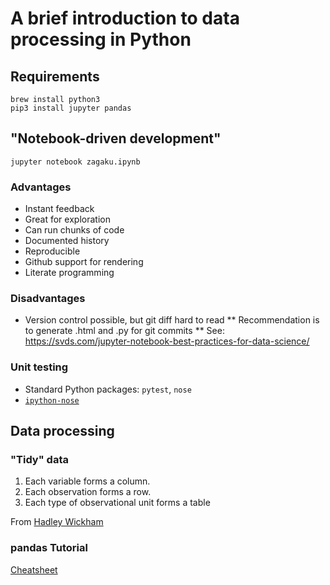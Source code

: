 # A brief introduction to data processing in Python

## Requirements

```
brew install python3
pip3 install jupyter pandas
```

## "Notebook-driven development"

`jupyter notebook zagaku.ipynb`

### Advantages

* Instant feedback
* Great for exploration
* Can run chunks of code
* Documented history
* Reproducible
* Github support for rendering
* Literate programming

### Disadvantages

* Version control possible, but git diff hard to read
** Recommendation is to generate .html and .py for git commits
** See: https://svds.com/jupyter-notebook-best-practices-for-data-science/

### Unit testing

* Standard Python packages: `pytest`, `nose`
* [`ipython-nose`](https://github.com/taavi/ipython_nose)

## Data processing

### "Tidy" data

1. Each variable forms a column.
2. Each observation forms a row.
3. Each type of observational unit forms a table

From [Hadley Wickham](http://vita.had.co.nz/papers/tidy-data.html)

### pandas Tutorial

[Cheatsheet](https://github.com/pandas-dev/pandas/blob/master/doc/cheatsheet/Pandas_Cheat_Sheet.pdf)

